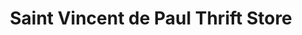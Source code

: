 ---
title: "Saint Vincent de Paul Thrift Store"
url: /oakridge/saint-vincent-de-paul-thrift-store/
shop: Gebrauchtwaren
---